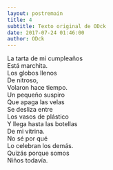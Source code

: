 ```yaml
---
layout: postremain
title: 4
subtitle: Texto original de ODck
date: 2017-07-24 01:46:00
author: ODck
---
```


La tarta de mi cumpleaños  
Está marchita.  
Los globos llenos  
De nitroso,  
Volaron hace tiempo.  
Un pequeño suspiro  
Que apaga las velas  
Se desliza entre  
Los vasos de plástico  
Y llega hasta las botellas  
De mi vitrina.  
No sé por qué  
Lo celebran los demás.  
Quizás porque somos  
Niños todavía.  